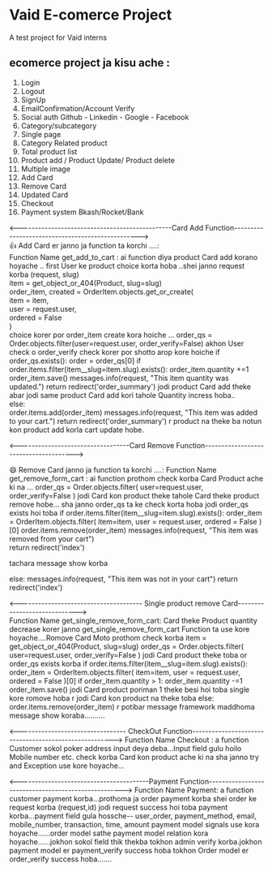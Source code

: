 # Vaid E-comerce Project
A test project for Vaid interns


## ecomerce project ja kisu ache :
1. Login
2. Logout
4. SignUp
5. EmailConfirmation/Account Verify
6. Social auth Github - Linkedin - Google - Facebook
7. Category/subcategory
8. Single page
9. Category Related product
10. Total product list
11. Product add / Product Update/ Product delete
12. Multiple image
13. Add Card
14. Remove Card
15. Updated Card
16. Checkout
17. Payment system 
    Bkash/Rocket/Bank

<-----------------------------------------------Card Add Function-------------------------------------------------> <br/>
:+1: Add Card er janno ja function ta korchi ....:<br/>
Function Name get_add_to_cart : ai function diya product Card add korano hoyache ..
first User ke product choice korta hoba ..shei janno request korba (request, slug)<br/>
item = get_object_or_404(Product, slug=slug)<br/>
    order_item, created = OrderItem.objects.get_or_create(<br/>
        item = item,<br/>
        user = request.user,<br/>
        ordered = False<br/>
        )<br/>
choice korer por order_item create kora hoiche ...
order_qs = Order.objects.filter(user=request.user, order_verify=False)
akhon User check o order_verify check korer por shotto arop kore hoiche
if order_qs.exists():
        order = order_qs[0]
        if order.items.filter(item__slug=item.slug).exists():
            order_item.quantity +=1
            order_item.save()
            messages.info(request, "This item quantity was updated.")
            return redirect('order_summary')
 jodi product Card add theke abar jodi same product Card add kori tahole Quantity incress hoba..           
else:            
      order.items.add(order_item)
      messages.info(request, "This item was added to your cart.")
      return redirect('order_summary') 
r product na theke ba notun kon product add korla cart update hobe.


<----------------------------------Card Remove Function-------------------------------------->

:smile: Remove Card janno ja function ta korchi ....:
Function Name get_remove_form_cart : ai function prothom check korba Card Product ache ki na ...
order_qs = Order.objects.filter(
        user=request.user,
        order_verify=False
    )
jodi Card kon product theke tahole Card theke product remove hobe...
sha janno order_qs ta ke check korta hoba 
jodi order_qs exists hoi toba
if order.items.filter(item__slug=item.slug).exists():
            order_item = OrderItem.objects.filter(
                item=item,
                user = request.user,
                ordered = False
            )[0]
            order.items.remove(order_item)
            messages.info(request, "This item was removed from your cart")  
            return redirect('index')

  tachara message show korba 
    
  else:
       messages.info(request, "This item was not in your cart")
       return redirect('index')
       
       
<--------------------------------------  Single product remove Card----------------------------->     
Function Name get_single_remove_form_cart: Card theke Product quantity decrease korer janno get_single_remove_form_cart
Function ta use kore hoyache....Romove Card Moto prothom check korba 
item = get_object_or_404(Product, slug=slug)
    order_qs = Order.objects.filter(
        user=request.user,
        order_verify=False
    )
jodi Card product theke toba or order_qs exists korba 
if order.items.filter(item__slug=item.slug).exists():
            order_item = OrderItem.objects.filter(
                item=item,
                user = request.user,
                ordered = False
            )[0]
            if order_item.quantity > 1:
                order_item.quantity -=1
                order_item.save()
jodi Card product poriman 1 theke besi hoi toba single kore romove hoba 
r jodi Card kon product na theke toba 
else:
   order.items.remove(order_item)
r potibar message framework maddhoma message show koraba..........


<--------------------------------- CheckOut Function------------------------------------------------------>
Function Name Checkout : a function Customer sokol poker address input deya deba...Input field gulu hoilo Mobile number etc.
check korba Card kon product ache ki na sha janno try and Exception use kore hoyache...


<----------------------------------------Payment Function---------------------------------------------------->
Function Name Payment: a function customer payment korba...prothoma ja order payment korba shei order ke request korba
(request,id) jodi request success hoi toba payment korba...payment field gula hossche--
user_order,
payment_method,
email,
mobile_number,
transaction,
time,
amount
payment model signals use kora hoyache......order model sathe payment model relation kora hoyache......jokhon sokol field thik thekba tokhon admin verify korba.jokhon payment model er payment_verify success hoba tokhon Order model er order_verify success hoba.......

